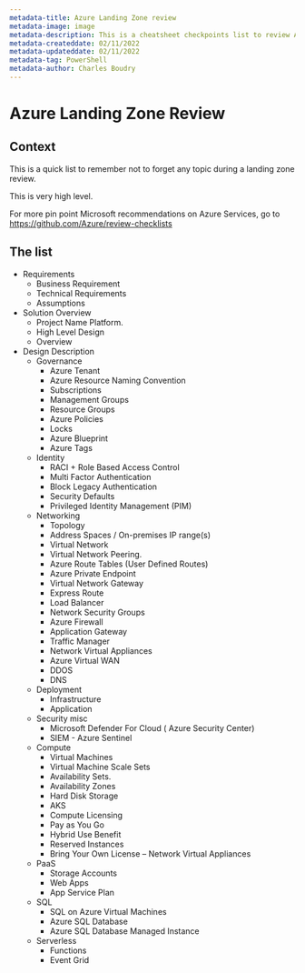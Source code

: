 ```yaml
---
metadata-title: Azure Landing Zone review 
metadata-image: image
metadata-description: This is a cheatsheet checkpoints list to review Azure Landing Zone review.
metadata-createddate: 02/11/2022
metadata-updateddate: 02/11/2022
metadata-tag: PowerShell
metadata-author: Charles Boudry
---
```


# Azure Landing Zone Review

## Context
This is a quick list to remember not to forget any topic during a landing zone review.

This is very high level.

For more pin point Microsoft recommendations on Azure Services, go to https://github.com/Azure/review-checklists

## The list 

- Requirements
	- Business Requirement
	- Technical Requirements
	- Assumptions
- Solution Overview
	- Project Name Platform.
	- High Level Design
	- Overview
- Design Description
	- Governance
		- Azure Tenant
		- Azure Resource Naming Convention
		- Subscriptions
		- Management Groups
		- Resource Groups
		- Azure Policies
		- Locks
		- Azure Blueprint
		- Azure Tags
	- Identity
		- RACI + Role Based Access Control
		- Multi Factor Authentication
		- Block Legacy Authentication
		- Security Defaults
		- Privileged Identity Management (PIM)
	- Networking
		- Topology
		- Address Spaces / On-premises IP range(s)
		- Virtual Network
		- Virtual Network Peering.
		- Azure Route Tables (User Defined Routes)
		- Azure Private Endpoint
		- Virtual Network Gateway
		- Express Route
		- Load Balancer
		- Network Security Groups
		- Azure Firewall
		- Application Gateway
		- Traffic Manager
		- Network Virtual Appliances
		- Azure Virtual WAN
		- DDOS
		- DNS
	- Deployment
		- Infrastructure
		- Application
	- Security misc
		- Microsoft Defender For Cloud ( Azure Security Center)
		- SIEM - Azure Sentinel
	- Compute
		- Virtual Machines
		- Virtual Machine Scale Sets
		- Availability Sets.
		- Availability Zones
		- Hard Disk Storage
		- AKS
		- Compute Licensing
		- Pay as You Go
		- Hybrid Use Benefit
		- Reserved Instances
		- Bring Your Own License – Network Virtual Appliances
	- PaaS
		- Storage Accounts
		- Web Apps
		- App Service Plan
	- SQL
		- SQL on Azure Virtual Machines
		- Azure SQL Database
		- Azure SQL Database Managed Instance
	- Serverless
		- Functions
		- Event Grid

